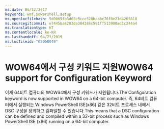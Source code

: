 ```yaml
---
ms.date: 06/12/2017
keywords: wmf,powershell,setup
ms.openlocfilehash: 5d0065fb3d65c5ccc520bcabc76f0e23d4265818
ms.sourcegitcommit: e7445ba8203da304286c591ff513900ad1c244a4
ms.translationtype: HT
ms.contentlocale: ko-KR
ms.lasthandoff: 04/23/2019
ms.locfileid: "62058049"
---
```

# <a name="wow64-support-for-configuration-keyword"></a><span data-ttu-id="0d07c-102">WOW64에서 구성 키워드 지원</span><span class="sxs-lookup"><span data-stu-id="0d07c-102">WOW64 support for Configuration Keyword</span></span>

<span data-ttu-id="0d07c-103">이제 64비트 컴퓨터의 WOW64에서 구성 키워드가 지원됩니다.</span><span class="sxs-lookup"><span data-stu-id="0d07c-103">The Configuration keyword is now supported in WOW64 on a 64-bit computer.</span></span> <span data-ttu-id="0d07c-104">즉, 64비트 컴퓨터에서 실행되는 Windows PowerShell ISE(x86) 같은 32비트 프로세스 내에서 DSC 구성을 정의하고 컴파일할 수 있습니다.</span><span class="sxs-lookup"><span data-stu-id="0d07c-104">This means that a DSC configuration can be defined and compiled within a 32-bit process such as Windows PowerShell ISE (x86) running on a 64-bit computer.</span></span>
